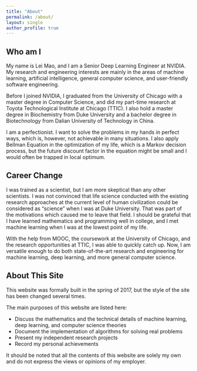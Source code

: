```yaml
---
title: "About"
permalink: /about/
layout: single
author_profile: true
---
```


## Who am I
My name is Lei Mao, and I am a Senior Deep Learning Engineer at NVIDIA. My research and engineering interests are mainly in the areas of machine learning, artificial intelligence, general computer science, and user-friendly software engineering.

Before I joined NVIDIA, I graduated from the University of Chicago with a master degree in Computer Science, and did my part-time research at Toyota Technological Institute at Chicago (TTIC). I also hold a master degree in Biochemistry from Duke University and a bachelor degree in Biotechnology from Dalian University of Technology in China.

I am a perfectionist. I want to solve the problems in my hands in perfect ways, which is, however, not achievable in many situations. I also apply Bellman Equation in the optimization of my life, which is a Markov decision process, but the future discount factor  in the equation might be small and I would often be trapped in local optimum.

## Career Change
I was trained as a scientist, but I am more skeptical than any other scientists. I was not convinced that life science conducted with the existing research approaches at the current level of human civilization could be considered as “science” when I was at Duke University. That was part of the motivations which caused me to leave that field. I should be grateful that I have learned mathematics and programming well in college, and I met machine learning when I was at the lowest point of my life.

With the help from MOOC, the coursework at the University of Chicago, and the research opportunities at TTIC, I was able to quickly catch up. Now, I am versatile enough to do both state-of-the-art research and engineering for machine learning, deep learning, and more general computer science.

## About This Site
This website was formally built in the spring of 2017, but the style of the site has been changed several times.

The main purposes of this website are listed here:

- Discuss the mathematics and the technical details of machine learning, deep learning, and computer science theories
- Document the implementation of algorithms for solving real problems
- Present my independent research projects
- Record my personal achievements

It should be noted that all the contents of this website are solely my own and do not express the views or opinions of my employer.